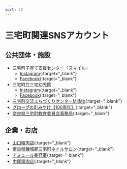 ```yaml
---
sort: 22
---
```


# 三宅町関連SNSアカウント

## 公共団体・施設
- 三宅町子育て支援センター「スマイル」
  - [Instagram](https://www.instagram.com/miyakesmile/){:target="_blank"}
  - [Facebook](https://www.facebook.com/miyakesmile/){:target="_blank"}
- 三宅町立三宅幼児園
  - [Instagram](https://www.instagram.com/miyakeyoujien/){:target="_blank"}
  - [Facebook](https://www.facebook.com/miyakeyoujien/){:target="_blank"}
- [三宅町交流まちづくりセンターMiiMo](https://twitter.com/MiimoMiyake){:target="_blank"}
- [グローブの町みやけ【100周年】](https://www.instagram.com/glovetownmiyake2021/){:target="_blank"}
- [奈良県三宅町教育委員会事務局](https://www.instagram.com/miyake_wanwan/){:target="_blank"}

## 企業・お店
- [山口精肉店](https://www.instagram.com/meatshop_yamaguchi/){:target="_blank"}
- [奈良県磯城郡三宅町ネイルサロン](https://www.instagram.com/nailroomchouchou/){:target="_blank"}
- [アミュール美容室](https://www.instagram.com/amule0710/){:target="_blank"}
- [中尾精肉店](https://www.instagram.com/taizo371127/){:target="_blank"}
